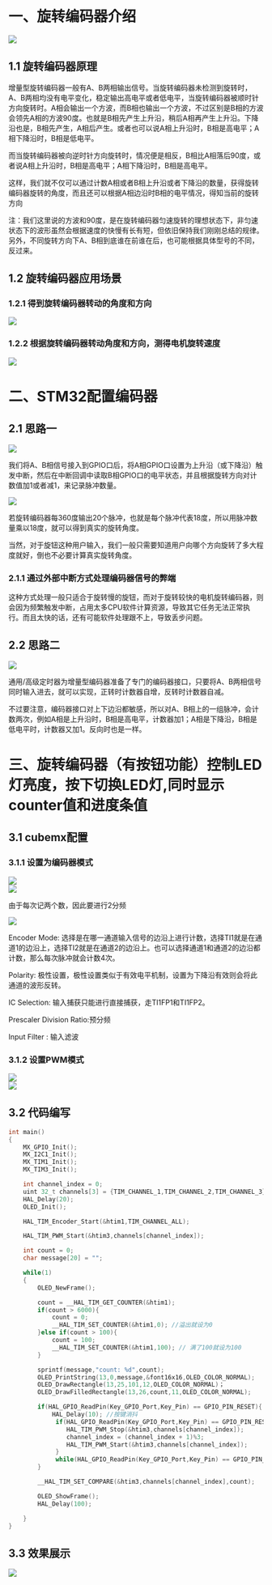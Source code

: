 # 一、旋转编码器介绍

<div><img src="https://cdn.jsdelivr.net/gh/lcekold/blogimage@main/Network/Snipaste_2025-03-06_19-10-14.png"></div>

## 1.1 旋转编码器原理

增量型旋转编码器一般有A、B两相输出信号。当旋转编码器未检测到旋转时，A、B两相均没有电平变化，稳定输出高电平或者低电平，当旋转编码器被顺时针方向旋转时。A相会输出一个方波，而B相也输出一个方波，不过区别是B相的方波会领先A相的方波90度。也就是B相先产生上升沿，稍后A相再产生上升沿。下降沿也是，B相先产生，A相后产生。或者也可以说A相上升沿时，B相是高电平；A相下降沿时，B相是低电平。

而当旋转编码器被向逆时针方向旋转时，情况便是相反，B相比A相落后90度，或者说A相上升沿时，B相是高电平；A相下降沿时，B相是高电平。

这样，我们就不仅可以通过计数A相或者B相上升沿或者下降沿的数量，获得旋转编码器旋转的角度，而且还可以根据A相边沿时B相的电平情况，得知当前的旋转方向

注：我们这里说的方波和90度，是在旋转编码器匀速旋转的理想状态下，非匀速状态下的波形虽然会根据速度的快慢有长有短，但依旧保持我们刚刚总结的规律。 另外，不同旋转方向下A、B相到底谁在前谁在后，也可能根据具体型号的不同，反过来。

## 1.2 旋转编码器应用场景

### 1.2.1 得到旋转编码器转动的角度和方向

<div><img src="https://cdn.jsdelivr.net/gh/lcekold/blogimage@main/Network/Snipaste_2025-03-06_19-11-23.png"></div>

### 1.2.2 根据旋转编码器转动角度和方向，测得电机旋转速度

<div><img src="https://cdn.jsdelivr.net/gh/lcekold/blogimage@main/Network/Snipaste_2025-03-06_19-12-22.png"></div>


# 二、STM32配置编码器

## 2.1 思路一

<div><img src="https://cdn.jsdelivr.net/gh/lcekold/blogimage@main/Network/Snipaste_2025-03-06_19-22-35.png"></div>

我们将A、B相信号接入到GPIO口后，将A相GPIO口设置为上升沿（或下降沿）触发中断，然后在中断回调中读取B相GPIO口的电平状态，并且根据旋转方向对计数值加1或者减1，来记录脉冲数量。

<div><img src="https://cdn.jsdelivr.net/gh/lcekold/blogimage@main/Network/Snipaste_2025-03-06_19-20-30.png"></div>

若旋转编码器每360度输出20个脉冲，也就是每个脉冲代表18度，所以用脉冲数量乘以18度，就可以得到真实的旋转角度。

当然，对于旋钮这种用户输入，我们一般只需要知道用户向哪个方向旋转了多大程度就好，倒也不必要计算真实旋转角度。

### 2.1.1 通过外部中断方式处理编码器信号的弊端

这种方式处理一般只适合于旋转慢的旋钮，而对于旋转较快的电机旋转编码器，则会因为频繁触发中断，占用太多CPU软件计算资源，导致其它任务无法正常执行。而且太快的话，还有可能软件处理跟不上，导致丢步问题。

## 2.2 思路二

<div><img src="https://cdn.jsdelivr.net/gh/lcekold/blogimage@main/Network/Snipaste_2025-03-06_19-28-40.png"></div>

通用/高级定时器为增量型编码器准备了专门的编码器接口，只要将A、B两相信号同时输入进去，就可以实现，正转时计数器自增，反转时计数器自减。

不过要注意，编码器接口对上下边沿都敏感，所以对A、B相上的一组脉冲，会计数两次，例如A相是上升沿时，B相是高电平，计数器加1；A相是下降沿，B相是低电平时，计数器又加1。反向时也是一样。

# 三、旋转编码器（有按钮功能）控制LED灯亮度，按下切换LED灯,同时显示counter值和进度条值

## 3.1 cubemx配置

### 3.1.1 设置为编码器模式

<div><img src="https://cdn.jsdelivr.net/gh/lcekold/blogimage@main/Network/Snipaste_2025-03-06_19-54-31.png"></div>

<div><img src="https://cdn.jsdelivr.net/gh/lcekold/blogimage@main/Network/Snipaste_2025-03-06_19-55-24.png"></div>

由于每次记两个数，因此要进行2分频

<div><img src="https://cdn.jsdelivr.net/gh/lcekold/blogimage@main/Network/Snipaste_2025-03-06_19-56-12.png"></div>

Encoder Mode: 选择是在哪一通道输入信号的边沿上进行计数，选择TI1就是在通道1的边沿上，选择TI2就是在通道2的边沿上。也可以选择通道1和通道2的边沿都计数，那么每次脉冲就会计数4次。

Polarity: 极性设置，极性设置类似于有效电平机制，设置为下降沿有效则会将此通道的波形反转。

IC Selection: 输入捕获只能进行直接捕获，走TI1FP1和TI1FP2。

Prescaler Division Ratio:预分频

Input Filter : 输入滤波

### 3.1.2 设置PWM模式

<div><img src="https://cdn.jsdelivr.net/gh/lcekold/blogimage@main/Network/Snipaste_2025-03-06_20-14-52.png"></div>


<div><img src="https://cdn.jsdelivr.net/gh/lcekold/blogimage@main/Network/Snipaste_2025-03-06_20-15-40.png"></div>

## 3.2 代码编写

```c++
int main()
{
    MX_GPIO_Init();
    MX_I2C1_Init();
    MX_TIM1_Init();
    MX_TIM3_Init();

    int channel_index = 0;
    uint 32_t channels[3] = {TIM_CHANNEL_1,TIM_CHANNEL_2,TIM_CHANNEL_3};
    HAL_Delay(20);
    OLED_Init();

    HAL_TIM_Encoder_Start(&htim1,TIM_CHANNEL_ALL);

    HAL_TIM_PWM_Start(&htim3,channels[channel_index]);

    int count = 0;
    char message[20] = "";

    while(1)
    {
        OLED_NewFrame();

        count = __HAL_TIM_GET_COUNTER(&htim1);
        if(count > 6000){
            count = 0;
            __HAL_TIM_SET_COUNTER(&htim1,0); //溢出就设为0
        }else if(count > 100){
            count = 100;
            __HAL_TIM_SET_COUNTER(&htim1,100); // 满了100就设为100
        }

        sprintf(message,"count: %d",count);
        OLED_PrintString(13,0,message,&font16x16,OLED_COLOR_NORMAL);
        OLED_DrawRectangle(13,25,101,12,OLED_COLOR_NORMAL)；
        OLED_DrawFilledRectangle(13,26,count,11,OLED_COLOR_NORMAL);

        if(HAL_GPIO_ReadPin(Key_GPIO_Port,Key_Pin) == GPIO_PIN_RESET){
            HAL_Delay(10); //按键消抖
             if(HAL_GPIO_ReadPin(Key_GPIO_Port,Key_Pin) == GPIO_PIN_RESET){
                HAL_TIM_PWM_Stop(&htim3,channels[channel_index]);
                channel_index = (channel_index + 1)%3;
                HAL_TIM_PWM_Start(&htim3,channels[channel_index]);
             }
             while(HAL_GPIO_ReadPin(Key_GPIO_Port,Key_Pin) == GPIO_PIN_RESET);
        }

        __HAL_TIM_SET_COMPARE(&htim3,channels[channel_index],count);

        OLED_ShowFrame();
        HAL_Delay(100);

    }
}
```

## 3.3 效果展示

<div><img src="https://cdn.jsdelivr.net/gh/lcekold/blogimage@main/Network/Snipaste_2025-03-06_20-16-21.png"></div>

